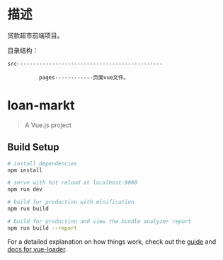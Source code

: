 # 描述
  贷款超市前端项目。
  
  目录结构：
  
    src----------------------------------------------
    
              pages------------页面vue文件。
              
              
              
              
  
# loan-markt

> A Vue.js project

## Build Setup

``` bash
# install dependencies
npm install

# serve with hot reload at localhost:8080
npm run dev

# build for production with minification
npm run build

# build for production and view the bundle analyzer report
npm run build --report
```

For a detailed explanation on how things work, check out the [guide](http://vuejs-templates.github.io/webpack/) and [docs for vue-loader](http://vuejs.github.io/vue-loader).
